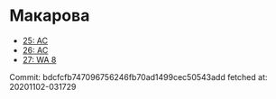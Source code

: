 # Макарова
- [25: AC](25.md)
- [26: AC](26.md)
- [27: WA 8](27.md)

Commit: bdcfcfb747096756246fb70ad1499cec50543add
 fetched at: 20201102-031729
